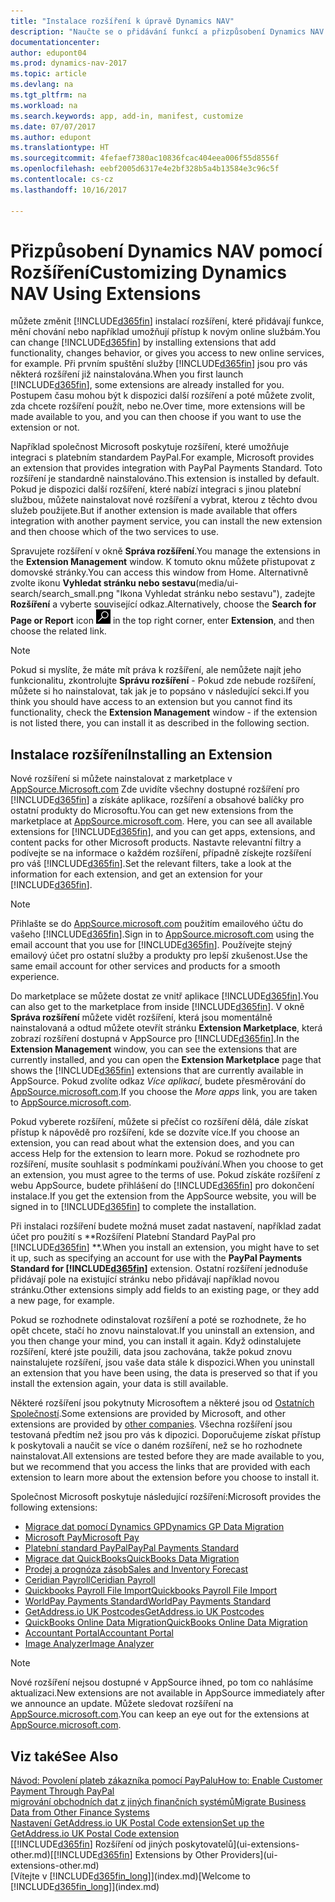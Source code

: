 ```yaml
---
title: "Instalace rozšíření k úpravě Dynamics NAV"
description: "Naučte se o přidávání funkcí a přizpůsobení Dynamics NAV instalací rozšíření."
documentationcenter: 
author: edupont04
ms.prod: dynamics-nav-2017
ms.topic: article
ms.devlang: na
ms.tgt_pltfrm: na
ms.workload: na
ms.search.keywords: app, add-in, manifest, customize
ms.date: 07/07/2017
ms.author: edupont
ms.translationtype: HT
ms.sourcegitcommit: 4fefaef7380ac10836fcac404eea006f55d8556f
ms.openlocfilehash: eebf2005d6317e4e2bf328b5a4b13584e3c96c5f
ms.contentlocale: cs-cz
ms.lasthandoff: 10/16/2017

---
```

# <a name="customizing-dynamics-nav-using-extensions"></a><span data-ttu-id="2de67-103">Přizpůsobení Dynamics NAV pomocí Rozšíření</span><span class="sxs-lookup"><span data-stu-id="2de67-103">Customizing Dynamics NAV Using Extensions</span></span>
<span data-ttu-id="2de67-104">můžete změnit [!INCLUDE[d365fin](includes/d365fin_md.md)] instalací rozšíření, které přidávají funkce, mění chování nebo například umožňují přístup k novým online službám.</span><span class="sxs-lookup"><span data-stu-id="2de67-104">You can change [!INCLUDE[d365fin](includes/d365fin_md.md)] by installing extensions that add functionality, changes behavior, or gives you access to new online services, for example.</span></span>
<span data-ttu-id="2de67-105">Při prvním spuštění služby [!INCLUDE[d365fin](includes/d365fin_md.md)] jsou pro vás některá rozšíření již nainstalována.</span><span class="sxs-lookup"><span data-stu-id="2de67-105">When you first launch [!INCLUDE[d365fin](includes/d365fin_md.md)], some extensions are already installed for you.</span></span> <span data-ttu-id="2de67-106">Postupem času mohou být k dispozici další rozšíření a poté můžete zvolit, zda chcete rozšíření použít, nebo ne.</span><span class="sxs-lookup"><span data-stu-id="2de67-106">Over time, more extensions will be made available to you, and you can then choose if you want to use the extension or not.</span></span>

<span data-ttu-id="2de67-107">Například společnost Microsoft poskytuje rozšíření, které umožňuje integraci s platebním standardem PayPal.</span><span class="sxs-lookup"><span data-stu-id="2de67-107">For example, Microsoft provides an extension that provides integration with PayPal Payments Standard.</span></span> <span data-ttu-id="2de67-108">Toto rozšíření je standardně nainstalováno.</span><span class="sxs-lookup"><span data-stu-id="2de67-108">This extension is installed by default.</span></span>
<span data-ttu-id="2de67-109">Pokud je dispozici další rozšíření, které nabízí integraci s jinou platební službou, můžete nainstalovat nové rozšíření a vybrat, kterou z těchto dvou služeb použijete.</span><span class="sxs-lookup"><span data-stu-id="2de67-109">But if another extension is made available that offers integration with another payment service, you can install the new extension and then choose which of the two services to use.</span></span>  

<span data-ttu-id="2de67-110">Spravujete rozšíření v okně **Správa rozšíření**.</span><span class="sxs-lookup"><span data-stu-id="2de67-110">You manage the extensions in the **Extension Management** window.</span></span> <span data-ttu-id="2de67-111">K tomuto oknu můžete přistupovat z domovské stránky.</span><span class="sxs-lookup"><span data-stu-id="2de67-111">You can access this window from Home.</span></span> <span data-ttu-id="2de67-112">Alternativně zvolte ikonu **Vyhledat stránku nebo sestavu**(media/ui-search/search_small.png "Ikona Vyhledat stránku nebo sestavu"), zadejte **Rozšíření** a vyberte související odkaz.</span><span class="sxs-lookup"><span data-stu-id="2de67-112">Alternatively, choose the **Search for Page or Report** icon ![Search for Page or Report](media/ui-search/search_small.png "Search for Page or Report icon") in the top right corner, enter **Extension**, and then choose the related link.</span></span>  

> [!NOTE]  
>   <span data-ttu-id="2de67-113">Pokud si myslíte, že máte mít práva k rozšíření, ale nemůžete najít jeho funkcionalitu, zkontrolujte **Správu rozšíření** - Pokud zde nebude rozšíření, můžete si ho nainstalovat, tak jak je to popsáno v následující sekci.</span><span class="sxs-lookup"><span data-stu-id="2de67-113">If you think you should have access to an extension but you cannot find its functionality, check the **Extension Management** window - if the extension is not listed there, you can install it as described in the following section.</span></span>  

## <a name="installing-an-extension"></a><span data-ttu-id="2de67-114">Instalace rozšíření</span><span class="sxs-lookup"><span data-stu-id="2de67-114">Installing an Extension</span></span>
<span data-ttu-id="2de67-115">Nové rozšíření si můžete nainstalovat z marketplace v [AppSource.Microsoft.com](https://appsource.microsoft.com/en-us/marketplace/apps?product=dynamics-365%3Bdynamics-365-for-financials&page=1) Zde uvidíte všechny dostupné rozšíření pro [!INCLUDE[d365fin](includes/d365fin_md.md)] a získáte aplikace, rozšíření a obsahové balíčky pro ostatní produkty do Microsoftu.</span><span class="sxs-lookup"><span data-stu-id="2de67-115">You can get new extensions from the marketplace at [AppSource.microsoft.com](https://appsource.microsoft.com/en-us/marketplace/apps?product=dynamics-365%3Bdynamics-365-for-financials&page=1). Here, you can see all available extensions for [!INCLUDE[d365fin](includes/d365fin_md.md)], and you can get apps, extensions, and content packs for other Microsoft products.</span></span> <span data-ttu-id="2de67-116">Nastavte relevantní filtry a podívejte se na informace o každém rozšíření, případně získejte rozšíření pro váš [!INCLUDE[d365fin](includes/d365fin_md.md)].</span><span class="sxs-lookup"><span data-stu-id="2de67-116">Set the relevant filters, take a look at the information for each extension, and get an extension for your [!INCLUDE[d365fin](includes/d365fin_md.md)].</span></span>  
> [!NOTE]  
>   <span data-ttu-id="2de67-117">Přihlašte se do [AppSource.microsoft.com](https://appsource.microsoft.com/) použitím emailového účtu do vašeho [!INCLUDE[d365fin](includes/d365fin_md.md)].</span><span class="sxs-lookup"><span data-stu-id="2de67-117">Sign in to [AppSource.microsoft.com](https://appsource.microsoft.com/) using the email account that you use for [!INCLUDE[d365fin](includes/d365fin_md.md)].</span></span> <span data-ttu-id="2de67-118">Používejte stejný emailový účet pro ostatní služby a produkty pro lepší zkušenost.</span><span class="sxs-lookup"><span data-stu-id="2de67-118">Use the same email account for other services and products for a smooth experience.</span></span>  

<span data-ttu-id="2de67-119">Do marketplace se můžete dostat ze vnitř aplikace [!INCLUDE[d365fin](includes/d365fin_md.md)].</span><span class="sxs-lookup"><span data-stu-id="2de67-119">You can also get to the marketplace from inside [!INCLUDE[d365fin](includes/d365fin_md.md)].</span></span> <span data-ttu-id="2de67-120">V okně **Správa rozšíření** můžete vidět rozšíření, která jsou momentálně nainstalovaná a odtud můžete otevřít stránku **Extension Marketplace**, která zobrazí rozšíření dostupná v AppSource pro [!INCLUDE[d365fin](includes/d365fin_md.md)].</span><span class="sxs-lookup"><span data-stu-id="2de67-120">In the **Extension Management** window, you can see the extensions that are currently installed, and you can open the **Extension Marketplace** page that shows the [!INCLUDE[d365fin](includes/d365fin_md.md)] extensions that are currently available in AppSource.</span></span> <span data-ttu-id="2de67-121">Pokud zvolíte odkaz *Více aplikací*, budete přesměrování do [AppSource.microsoft.com](https://appsource.microsoft.com/en-us/marketplace/apps?product=dynamics-365%3Bdynamics-365-for-financials&page=1).</span><span class="sxs-lookup"><span data-stu-id="2de67-121">If you choose the *More apps* link, you are taken to [AppSource.microsoft.com](https://appsource.microsoft.com/en-us/marketplace/apps?product=dynamics-365%3Bdynamics-365-for-financials&page=1).</span></span>  

<span data-ttu-id="2de67-122">Pokud vyberete rozšíření, můžete si přečíst co rozšíření dělá, dále získat přístup k nápovědě pro rozšíření, kde se dozvíte více.</span><span class="sxs-lookup"><span data-stu-id="2de67-122">If you choose an extension, you can read about what the extension does, and you can access Help for the extension to learn more.</span></span> <span data-ttu-id="2de67-123">Pokud se rozhodnete pro rozšíření, musíte souhlasit s podmínkami používání.</span><span class="sxs-lookup"><span data-stu-id="2de67-123">When you choose to get an extension, you must agree to the terms of use.</span></span> <span data-ttu-id="2de67-124">Pokud získáte rozšíření z webu AppSource, budete přihlášení do [!INCLUDE[d365fin](includes/d365fin_md.md)] pro dokončení instalace.</span><span class="sxs-lookup"><span data-stu-id="2de67-124">If you get the extension from the AppSource website, you will be signed in to [!INCLUDE[d365fin](includes/d365fin_md.md)] to complete the installation.</span></span>  

<span data-ttu-id="2de67-125">Při instalaci rozšíření budete možná muset zadat nastavení, například zadat účet pro použití s **Rozšíření Platební Standard PayPal pro [!INCLUDE[d365fin](includes/d365fin_md.md)] **.</span><span class="sxs-lookup"><span data-stu-id="2de67-125">When you install an extension, you might have to set it up, such as specifying an account for use with the **PayPal Payments Standard for [!INCLUDE[d365fin](includes/d365fin_md.md)]** extension.</span></span>
<span data-ttu-id="2de67-126">Ostatní rozšíření jednoduše přidávají pole na existující stránku nebo přidávají například novou stránku.</span><span class="sxs-lookup"><span data-stu-id="2de67-126">Other extensions simply add fields to an existing page, or they add a new page, for example.</span></span>   

<span data-ttu-id="2de67-127">Pokud se rozhodnete odinstalovat rozšíření a poté se rozhodnete, že ho opět chcete, stačí ho znovu nainstalovat.</span><span class="sxs-lookup"><span data-stu-id="2de67-127">If you uninstall an extension, and you then change your mind, you can install it again.</span></span> <span data-ttu-id="2de67-128">Když odinstalujete rozšíření, které jste použili, data jsou zachována, takže pokud znovu nainstalujete rozšíření, jsou vaše data stále k dispozici.</span><span class="sxs-lookup"><span data-stu-id="2de67-128">When you uninstall an extension that you have been using, the data is preserved so that if you install the extension again, your data is still available.</span></span>  

<span data-ttu-id="2de67-129">Některé rozšíření jsou pokytnuty Microsoftem a některé jsou od [Ostatních Společností](ui-extensions-other.md).</span><span class="sxs-lookup"><span data-stu-id="2de67-129">Some extensions are provided by Microsoft, and other extensions are provided by [other companies](ui-extensions-other.md).</span></span> <span data-ttu-id="2de67-130">Všechna rozšíření jsou testovaná předtím než jsou pro vás k dipozici. Doporučujeme získat přístup k poskytovali a naučit se více o daném rozšíření, než se ho rozhodnete nainstalovat.</span><span class="sxs-lookup"><span data-stu-id="2de67-130">All extensions are tested before they are made available to you, but we recommend that you access the links that are provided with each extension to learn more about the extension before you choose to install it.</span></span>  

<span data-ttu-id="2de67-131">Společnost Microsoft poskytuje následující rozšíření:</span><span class="sxs-lookup"><span data-stu-id="2de67-131">Microsoft provides the following extensions:</span></span>  

* [<span data-ttu-id="2de67-132">Migrace dat pomocí Dynamics GP</span><span class="sxs-lookup"><span data-stu-id="2de67-132">Dynamics GP Data Migration</span></span>](ui-extensions-dynamicsgp-data-migration.md)  
* [<span data-ttu-id="2de67-133">Microsoft Pay</span><span class="sxs-lookup"><span data-stu-id="2de67-133">Microsoft Pay</span></span>](ui-extensions-microsoft-pay-payments.md)
* [<span data-ttu-id="2de67-134">Platební standard PayPal</span><span class="sxs-lookup"><span data-stu-id="2de67-134">PayPal Payments Standard</span></span>](ui-extensions-paypal-payments-standard.md)  
* [<span data-ttu-id="2de67-135">Migrace dat QuickBooks</span><span class="sxs-lookup"><span data-stu-id="2de67-135">QuickBooks Data Migration</span></span>](ui-extensions-quickbooks-data-migration.md)  
* [<span data-ttu-id="2de67-136">Prodej a prognóza zásob</span><span class="sxs-lookup"><span data-stu-id="2de67-136">Sales and Inventory Forecast</span></span>](ui-extensions-sales-forecast.md)  
* [<span data-ttu-id="2de67-137">Ceridian Payroll</span><span class="sxs-lookup"><span data-stu-id="2de67-137">Ceridian Payroll</span></span>](ui-extensions-ceridian-payroll.md)  
* [<span data-ttu-id="2de67-138">Quickbooks Payroll File Import</span><span class="sxs-lookup"><span data-stu-id="2de67-138">Quickbooks Payroll File Import</span></span>](ui-extensions-quickbooks-payroll.md)  
* [<span data-ttu-id="2de67-139">WorldPay Payments Standard</span><span class="sxs-lookup"><span data-stu-id="2de67-139">WorldPay Payments Standard</span></span>](ui-extensions-worldpay-payments-standard.md)
* [<span data-ttu-id="2de67-140">GetAddress.io UK Postcodes</span><span class="sxs-lookup"><span data-stu-id="2de67-140">GetAddress.io UK Postcodes</span></span>](ui-extensions-getaddressio.md)
* [<span data-ttu-id="2de67-141">QuickBooks Online Data Migration</span><span class="sxs-lookup"><span data-stu-id="2de67-141">QuickBooks Online Data Migration</span></span>](ui-extensions-quickbooks-online-data-migration.md)
* [<span data-ttu-id="2de67-142">Accountant Portal</span><span class="sxs-lookup"><span data-stu-id="2de67-142">Accountant Portal</span></span>](ui-extensions-accountant-portal.md)  
* [<span data-ttu-id="2de67-143">Image Analyzer</span><span class="sxs-lookup"><span data-stu-id="2de67-143">Image Analyzer</span></span>](ui-extensions-image-analyzer.md)

> [!NOTE]  
>  <span data-ttu-id="2de67-144">Nové rozšíření nejsou dostupné v AppSource ihned, po tom co nahlásíme aktualizaci.</span><span class="sxs-lookup"><span data-stu-id="2de67-144">New extensions are not available in AppSource immediately after we announce an update.</span></span> <span data-ttu-id="2de67-145">Můžete sledovat rozšíření na [AppSource.microsoft.com](https://appsource.microsoft.com/en-us/marketplace/apps?product=dynamics-365%3Bdynamics-365-for-financials&page=1).</span><span class="sxs-lookup"><span data-stu-id="2de67-145">You can keep an eye out for the extensions at  [AppSource.microsoft.com](https://appsource.microsoft.com/en-us/marketplace/apps?product=dynamics-365%3Bdynamics-365-for-financials&page=1).</span></span>

## <a name="see-also"></a><span data-ttu-id="2de67-146">Viz také</span><span class="sxs-lookup"><span data-stu-id="2de67-146">See Also</span></span>
[<span data-ttu-id="2de67-147">Návod: Povolení plateb zákazníka pomocí PayPalu</span><span class="sxs-lookup"><span data-stu-id="2de67-147">How to: Enable Customer Payment Through PayPal</span></span>](sales-how-enable-payment-service-extensions.md)  
[<span data-ttu-id="2de67-148">migrování obchodních dat z jiných finančních systémů</span><span class="sxs-lookup"><span data-stu-id="2de67-148">Migrate Business Data from Other Finance Systems</span></span>](upload-data.md)  
[<span data-ttu-id="2de67-149">Nastavení GetAddress.io UK Postal Code extension</span><span class="sxs-lookup"><span data-stu-id="2de67-149">Set up the GetAddress.io UK Postal Code extension</span></span>](LocalFunctionality/UnitedKingdom/uk-setup-postal-code-service.md)  
<span data-ttu-id="2de67-150">[[!INCLUDE[d365fin](includes/d365fin_md.md)] Rozšíření od jiných poskytovatelů](ui-extensions-other.md)</span><span class="sxs-lookup"><span data-stu-id="2de67-150">[[!INCLUDE[d365fin](includes/d365fin_md.md)] Extensions by Other Providers](ui-extensions-other.md)</span></span>  
<span data-ttu-id="2de67-151">[Vítejte v [!INCLUDE[d365fin_long](includes/d365fin_long_md.md)]](index.md)</span><span class="sxs-lookup"><span data-stu-id="2de67-151">[Welcome to [!INCLUDE[d365fin_long](includes/d365fin_long_md.md)]](index.md)</span></span>  

##

